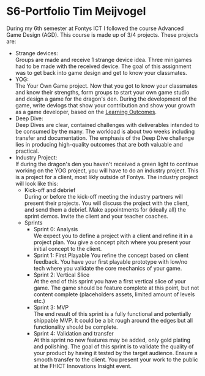 # S6-Portfolio Tim Meijvogel

During my 6th semester at Fontys ICT I followed the course Advanced Game Design (AGD). This course is made up of 3/4 projects. 
These projects are:
- Strange devices:  
  Groups are made and receive 1 strange device idea. Three minigames had to be made with the received device. The goal of this assignment was to get back into game design and get to know your classmates.
- YOG:  
  The Your Own Game project. Now that you got to know your classmates and know their strengths, form groups to start your own game studio and design a game for the dragon's den. During the development of the game, write devlogs that show your contribution and show your growth as a game developer, based on the [Learning Outcomes](Contents/Learning%20Outcomes.md).
- Deep Dive:  
  Deep Dives are clear, contained challenges with deliverables intended to be consumed by the many. The workload is about two weeks including transfer and documentation. The emphasis of the Deep Dive challenge lies in producing high-quality outcomes that are both valuable and practical.
- Industry Project:  
  If during the dragon's den you haven't received a green light to continue working on the YOG project, you will have to do an industry project. This is a project for a client, most likly outside of Fontys. The industry project will look like this:
  - Kick-off and debrief  
    During or before the kick-off meeting the industry partners will present their projects.
    You will discuss the project with the client, and send them a debrief.
    Make appointments for (ideally all) the sprint demos. Invite the client and your teacher coaches.
  - Sprints
      - Sprint 0: Analysis  
        We expect you to define a project with a client and refine it in a project plan. 
        You give a concept pitch where you present your initial concept to the client.
      - Sprint 1: First Playable 
        You refine the concept based on client feedback.
        You have your first playable prototype with low/no tech where you validate the core mechanics of your game.
      - Sprint 2: Vertical Slice  
        At the end of this sprint you have a first vertical slice of your game. The game should be feature complete at this point, but not content complete (placeholders assets, limited amount of levels etc.)
      - Sprint 3: MVP  
        The end result of this sprint is a fully functional and potentially shippable MVP. It could be a bit rough around the edges but all functionality should be complete.
      - Sprint 4: Validation and transfer  
        At this sprint no new features may be added, only gold plating and polishing. The goal of this sprint is to validate the quality of your product by having it tested by the target audience.
        Ensure a smooth transfer to the client.
        You present your work to the public at the FHICT Innovations Insight event.


